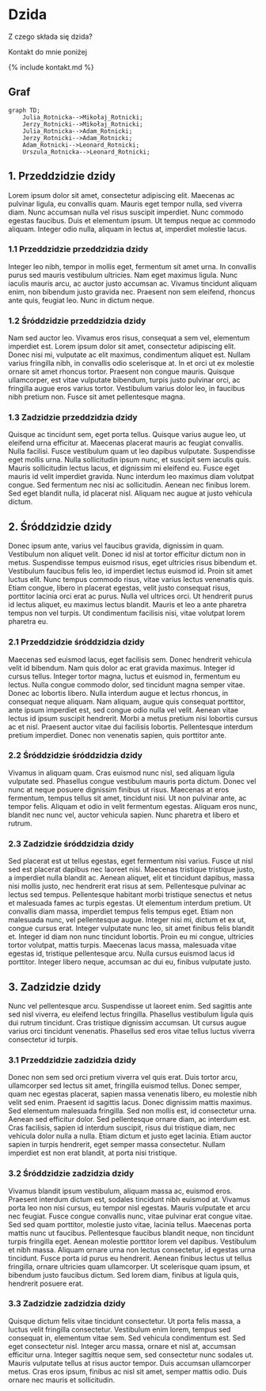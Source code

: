 # Dzida
Z czego składa się dzida?

Kontakt do mnie poniżej

{% include kontakt.md %}

## Graf

```mermaid
graph TD;
    Julia_Rotnicka-->Mikołaj_Rotnicki;
    Jerzy_Rotnicki-->Mikołaj_Rotnicki;
    Julia_Rotnicka-->Adam_Rotnicki;
    Jerzy_Rotnicki-->Adam_Rotnicki;
    Adam_Rotnicki-->Leonard_Rotnicki;
    Urszula_Rotnicka-->Leonard_Rotnicki;
```

## 1. Przeddzidzie dzidy

Lorem ipsum dolor sit amet, consectetur adipiscing elit. Maecenas ac pulvinar ligula, eu convallis quam. Mauris eget tempor nulla, sed viverra diam. Nunc accumsan nulla vel risus suscipit imperdiet. Nunc commodo egestas faucibus. Duis et elementum ipsum. Ut tempus neque ac commodo aliquam. Integer odio nulla, aliquam in lectus at, imperdiet molestie lacus. 

### 1.1 Przeddzidzie przeddzidzia dzidy

Integer leo nibh, tempor in mollis eget, fermentum sit amet urna. In convallis purus sed mauris vestibulum ultricies. Nam eget maximus ligula. Nunc iaculis mauris arcu, ac auctor justo accumsan ac. Vivamus tincidunt aliquam enim, non bibendum justo gravida nec. Praesent non sem eleifend, rhoncus ante quis, feugiat leo. Nunc in dictum neque. 

### 1.2 Śróddzidzie przeddzidzia dzidy

Nam sed auctor leo. Vivamus eros risus, consequat a sem vel, elementum imperdiet est. Lorem ipsum dolor sit amet, consectetur adipiscing elit. Donec nisi mi, vulputate ac elit maximus, condimentum aliquet est. Nullam varius fringilla nibh, in convallis odio scelerisque at. In et orci ut ex molestie ornare sit amet rhoncus tortor. Praesent non congue mauris. Quisque ullamcorper, est vitae vulputate bibendum, turpis justo pulvinar orci, ac fringilla augue eros varius tortor. Vestibulum varius dolor leo, in faucibus nibh pretium non. Fusce sit amet pellentesque magna. 

### 1.3 Zadzidzie przeddzidzia dzidy

Quisque ac tincidunt sem, eget porta tellus. Quisque varius augue leo, ut eleifend urna efficitur at. Maecenas placerat mauris ac feugiat convallis. Nulla facilisi. Fusce vestibulum quam ut leo dapibus vulputate. Suspendisse eget mollis urna. Nulla sollicitudin ipsum nunc, et suscipit sem iaculis quis. Mauris sollicitudin lectus lacus, et dignissim mi eleifend eu. Fusce eget mauris id velit imperdiet gravida. Nunc interdum leo maximus diam volutpat congue. Sed fermentum nec nisi ac sollicitudin. Aenean nec finibus lorem. Sed eget blandit nulla, id placerat nisl. Aliquam nec augue at justo vehicula dictum. 

## 2. Śróddzidzie dzidy

Donec ipsum ante, varius vel faucibus gravida, dignissim in quam. Vestibulum non aliquet velit. Donec id nisl at tortor efficitur dictum non in metus. Suspendisse tempus euismod risus, eget ultricies risus bibendum et. Vestibulum faucibus felis leo, id imperdiet lectus euismod id. Proin sit amet luctus elit. Nunc tempus commodo risus, vitae varius lectus venenatis quis. Etiam congue, libero in placerat egestas, velit justo consequat risus, porttitor lacinia orci erat ac purus. Nulla vel ultrices orci. Ut hendrerit purus id lectus aliquet, eu maximus lectus blandit. Mauris et leo a ante pharetra tempus non vel turpis. Ut condimentum facilisis nisi, vitae volutpat lorem pharetra eu.

### 2.1 Przeddzidzie śróddzidzia dzidy

Maecenas sed euismod lacus, eget facilisis sem. Donec hendrerit vehicula velit id bibendum. Nam quis dolor ac erat gravida maximus. Integer id cursus tellus. Integer tortor magna, luctus et euismod in, fermentum eu lectus. Nulla congue commodo dolor, sed tincidunt magna semper vitae. Donec ac lobortis libero. Nulla interdum augue et lectus rhoncus, in consequat neque aliquam. Nam aliquam, augue quis consequat porttitor, ante ipsum imperdiet est, sed congue odio nulla vel velit. Aenean vitae lectus id ipsum suscipit hendrerit. Morbi a metus pretium nisi lobortis cursus ac et nisl. Praesent auctor vitae dui facilisis lobortis. Pellentesque interdum pretium imperdiet. Donec non venenatis sapien, quis porttitor ante. 

### 2.2 Śróddzidzie śróddzidzia dzidy

Vivamus in aliquam quam. Cras euismod nunc nisl, sed aliquam ligula vulputate sed. Phasellus congue vestibulum mauris porta dictum. Donec vel nunc at neque posuere dignissim finibus ut risus. Maecenas at eros fermentum, tempus tellus sit amet, tincidunt nisi. Ut non pulvinar ante, ac tempor felis. Aliquam et odio in velit fermentum egestas. Aliquam eros nunc, blandit nec nunc vel, auctor vehicula sapien. Nunc pharetra et libero et rutrum. 

### 2.3 Zadzidzie śróddzidzia dzidy

Sed placerat est ut tellus egestas, eget fermentum nisi varius. Fusce ut nisl sed est placerat dapibus nec laoreet nisi. Maecenas tristique tristique justo, a imperdiet nulla blandit ac. Aenean aliquet, elit et tincidunt dapibus, massa nisi mollis justo, nec hendrerit erat risus at sem. Pellentesque pulvinar ac lectus sed tempus. Pellentesque habitant morbi tristique senectus et netus et malesuada fames ac turpis egestas. Ut elementum interdum pretium. Ut convallis diam massa, imperdiet tempus felis tempus eget. Etiam non malesuada nunc, vel pellentesque augue. Integer nisi mi, dictum et ex ut, congue cursus erat. Integer vulputate nunc leo, sit amet finibus felis blandit et. Integer id diam non nunc tincidunt lobortis. Proin eu mi congue, ultricies tortor volutpat, mattis turpis. Maecenas lacus massa, malesuada vitae egestas id, tristique pellentesque arcu. Nulla cursus euismod lacus id porttitor. Integer libero neque, accumsan ac dui eu, finibus vulputate justo. 

## 3. Zadzidzie dzidy

Nunc vel pellentesque arcu. Suspendisse ut laoreet enim. Sed sagittis ante sed nisl viverra, eu eleifend lectus fringilla. Phasellus vestibulum ligula quis dui rutrum tincidunt. Cras tristique dignissim accumsan. Ut cursus augue varius orci tincidunt venenatis. Phasellus sed eros vitae tellus luctus viverra consectetur id turpis. 

### 3.1 Przeddzidzie zadzidzia dzidy

Donec non sem sed orci pretium viverra vel quis erat. Duis tortor arcu, ullamcorper sed lectus sit amet, fringilla euismod tellus. Donec semper, quam nec egestas placerat, sapien massa venenatis libero, eu molestie nibh velit sed enim. Praesent id sagittis lacus. Donec dignissim mattis maximus. Sed elementum malesuada fringilla. Sed non mollis est, id consectetur urna. Aenean sed efficitur dolor. Sed pellentesque ornare diam, ac interdum est. Cras facilisis, sapien id interdum suscipit, risus dui tristique diam, nec vehicula dolor nulla a nulla. Etiam dictum et justo eget lacinia. Etiam auctor sapien in turpis hendrerit, eget semper massa consectetur. Nullam imperdiet est non erat blandit, at porta nisi tristique. 

### 3.2 Śróddzidzie zadzidzia dzidy

Vivamus blandit ipsum vestibulum, aliquam massa ac, euismod eros. Praesent interdum dictum est, sodales tincidunt nibh euismod at. Vivamus porta leo non nisi cursus, eu tempor nisl egestas. Mauris vulputate et arcu nec feugiat. Fusce congue convallis nunc, vitae pulvinar erat congue vitae. Sed sed quam porttitor, molestie justo vitae, lacinia tellus. Maecenas porta mattis nunc ut faucibus. Pellentesque faucibus blandit neque, non tincidunt turpis fringilla eget. Aenean molestie porttitor lorem vel dapibus. Vestibulum et nibh massa. Aliquam ornare urna non lectus consectetur, id egestas urna tincidunt. Fusce porta id purus eu hendrerit. Aenean finibus lectus ut tellus fringilla, ornare ultricies quam ullamcorper. Ut scelerisque quam ipsum, et bibendum justo faucibus dictum. Sed lorem diam, finibus at ligula quis, hendrerit posuere erat. 

### 3.3 Zadzidzie zadzidzia dzidy

Quisque dictum felis vitae tincidunt consectetur. Ut porta felis massa, a luctus velit fringilla consectetur. Vestibulum enim lorem, tempus sed consequat in, elementum vitae sem. Sed vehicula condimentum est. Sed eget consectetur nisl. Integer arcu massa, ornare et nisl at, accumsan efficitur urna. Integer sagittis neque sem, sed consectetur nunc sodales ut. Mauris vulputate tellus at risus auctor tempor. Duis accumsan ullamcorper metus. Cras eros ipsum, finibus ac nisl sit amet, semper mattis odio. Duis ornare nec mauris et sollicitudin. 
